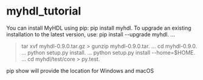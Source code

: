 # myhdl_tutorial

You can install MyHDL using pip:
pip install myhdl. To upgrade an existing installation to the latest version, use:
pip install --upgrade myhdl. ...
> tar xvf myhdl-0.9.0.tar.gz > gunzip myhdl-0.9.0.tar. ...
> cd myhdl-0.9.0. ...
> python setup.py install. ...
> python setup.py install --home=$HOME. ...
> cd myhdl/test/core > py.test.



pip show <package name> will provide the location for Windows and macOS


